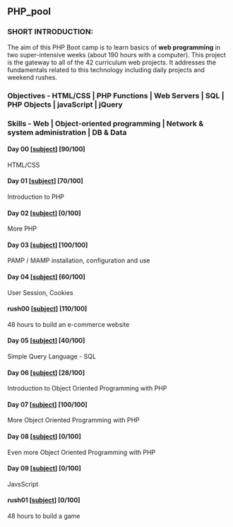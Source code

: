 ## PHP_pool

### SHORT INTRODUCTION:

The aim of this PHP Boot camp is to learn basics of **web programming** in two super-intensive weeks (about 190 hours with a computer). This project is the gateway to all of the 42 curriculum web projects.
It addresses the fundamentals related to this technology including daily projects and weekend rushes.

### Objectives - HTML/CSS | PHP Functions | Web Servers | SQL | PHP Objects | javaScript | jQuery

### Skills - Web | Object-oriented programming | Network & system administration | DB & Data

#### Day 00 [[subject](https://github.com/Navalag/PHP_pool/tree/master/subjects/d00.en.pdf)] [90/100]
HTML/CSS

#### Day 01 [[subject](https://github.com/Navalag/PHP_pool/tree/master/subjects/d01.en.pdf)] [70/100]
Introduction to PHP

#### Day 02 [[subject](https://github.com/Navalag/PHP_pool/tree/master/subjects/d02.en.pdf)] [0/100]
More PHP

#### Day 03 [[subject](https://github.com/Navalag/PHP_pool/tree/master/subjects/d03.en.pdf)] [100/100]
PAMP / MAMP installation, configuration and use

#### Day 04 [[subject](https://github.com/Navalag/PHP_pool/tree/master/subjects/d04.en.pdf)] [60/100]
User Session, Cookies

#### rush00 [[subject](https://github.com/Navalag/PHP_pool/tree/master/subjects/rush00.en.pdf)] [110/100]
48 hours to build an e-commerce website

#### Day 05 [[subject](https://github.com/Navalag/PHP_pool/tree/master/subjects/d05.en.pdf)] [40/100]
Simple Query Language - SQL

#### Day 06 [[subject](https://github.com/Navalag/PHP_pool/tree/master/subjects/d06.en.pdf)] [28/100]
Introduction to Object Oriented Programming with PHP

#### Day 07 [[subject](https://github.com/Navalag/PHP_pool/tree/master/subjects/d07.en.pdf)] [100/100]
More Object Oriented Programming with PHP

#### Day 08 [[subject](https://github.com/Navalag/PHP_pool/tree/master/subjects/d08.en.pdf)] [0/100]
Even more Object Oriented Programming with PHP

#### Day 09 [[subject](https://github.com/Navalag/PHP_pool/tree/master/subjects/d09.en.pdf)] [0/100]
JavsScript

#### rush01 [[subject](https://github.com/Navalag/PHP_pool/tree/master/subjects/rush01.en.pdf)] [0/100]
48 hours to build a game
